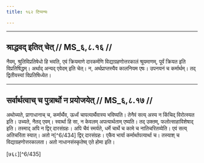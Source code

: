 ```yaml
---
title: १६२ टिप्पन्यः

---
```


[^6/432]: E1,6; E2: dārakriyāyā ādhānottarakāle

[^6/433]: E2: 5,361; E6: 2,213

____________________________________________


## श्राद्धवद् इतित् चेत् // MS_६,८.१६ //

नैवम्, श्रुतिविप्रतिषेधो हि भवति, एवं क्रियमाणे दारकर्मणि विद्याग्रहणोत्तरकालं श्रूयमाणम्, पूर्वं क्रियत इति विप्रतिषिद्धम्। अर्थाद् अन्यद् एवेदम् इति चेत्। न, अर्थप्राप्तस्यैव कालनियम एषः। उपनयनं च कर्मार्थम्। तद् द्वितीयस्यां विप्रतिषिध्येत।


____________________________________________


## सर्वार्थत्वाच् च पुत्रार्थो न प्रयोजयेत् // MS_६,८.१७ //

अथोच्यते, प्रागाधानाच् च, कर्मार्थैव, ऊर्ध्वं चापत्यार्थैवास्य भविष्यति। तेनैवं सत्य् अस्य न किंचिद् विरोत्स्यत इति। उच्यते, नैतद् एवम्। स्वार्था हि सा, न केवलम् अपत्यार्थताम् एष्यति। तद् उक्तम्, फलोत्साहाविशेषाद् इति। तस्माद् अपि न द्विर् दारसंग्रहः। अपि चैवं स्मर्यते, धर्मे चार्थे च कामे च नातिचरितव्येति। एवं सत्य् अतिचरिता स्यात्। अतो न[^6/434] द्विर् दारसंग्रहः। एकैव भार्या कर्मार्थापत्यार्था च। तस्याश् च विद्याग्रहणोत्तरकालता। अतो नाधानसंस्कृतेष्व् एते होमा इति।

[७६८][^6/435]
